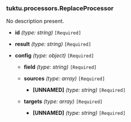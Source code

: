 ### tuktu.processors.ReplaceProcessor
No description present.

  * **id** *(type: string)* `[Required]`

  * **result** *(type: string)* `[Required]`

  * **config** *(type: object)* `[Required]`

    * **field** *(type: string)* `[Required]`

    * **sources** *(type: array)* `[Required]`

      * **[UNNAMED]** *(type: string)* `[Required]`

    * **targets** *(type: array)* `[Required]`

      * **[UNNAMED]** *(type: string)* `[Required]`

